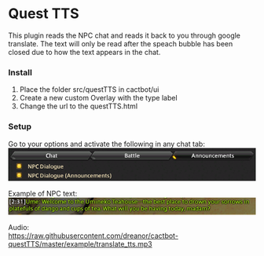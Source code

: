 # Quest TTS

This plugin reads the NPC chat and reads it back to you through google translate. The text will only be read after the speach bubble has been closed due to how the text appears in the chat.

### Install
1. Place the folder src/questTTS in cactbot/ui
2. Create a new custom Overlay with the type label
3. Change the url to the questTTS.html

### Setup
Go to your options and activate the following in any chat tab:  
![settings](example/settings.PNG)

Example of NPC text:  
![text](example/text.PNG)

Audio:  
https://raw.githubusercontent.com/dreanor/cactbot-questTTS/master/example/translate_tts.mp3
